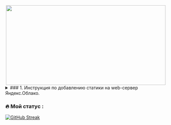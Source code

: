 <div align="center">
  <img src="https://media.giphy.com/media/dWesBcTLavkZuG35MI/giphy.gif" width="500" height="250"/>
</div>


<details>
  <summary>### 1. Инструкция по добавлению статики на web-сервер Яндекс.Облако.</summary>
Открываем терминал и копируем папку со статикой на сервер:
```
scp -r /локальный_путь_до_папки_на_ПК/static логин@IP_сервера:/home/логин/папка_с_проектом/папка_хранения_статики
```
> Пример: scp -r /Files/yandex.praktikum/static grwo1@84.221.111.206:/home/grwo1/hw05_final/yatube

Настраиваем права доступа к папке static на сервере:
1) добавляем учетную запись в группу:
```
www-data sudo usermod -a -G ЛОГИН www-data
```
2) устанавливаем права:
```
sudo chown -R :www-data /полный_путь_до_папки_статики
```
</details>

### :fire: Мой статус :
[![GitHub Streak](http://github-readme-streak-stats.herokuapp.com?user=grwo1&theme=dark&background=000000)](https://git.io/streak-stats)
